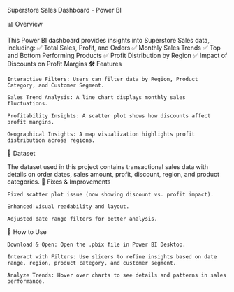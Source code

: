 Superstore Sales Dashboard - Power BI

📊 Overview

This Power BI dashboard provides insights into Superstore Sales data, including:
✅ Total Sales, Profit, and Orders
✅ Monthly Sales Trends
✅ Top and Bottom Performing Products
✅ Profit Distribution by Region
✅ Impact of Discounts on Profit Margins
🛠 Features

    Interactive Filters: Users can filter data by Region, Product Category, and Customer Segment.

    Sales Trend Analysis: A line chart displays monthly sales fluctuations.

    Profitability Insights: A scatter plot shows how discounts affect profit margins.

    Geographical Insights: A map visualization highlights profit distribution across regions.

📂 Dataset

The dataset used in this project contains transactional sales data with details on order dates, sales amount, profit, discount, region, and product categories.
🔧 Fixes & Improvements

    Fixed scatter plot issue (now showing discount vs. profit impact).

    Enhanced visual readability and layout.

    Adjusted date range filters for better analysis.

🚀 How to Use

    Download & Open: Open the .pbix file in Power BI Desktop.

    Interact with Filters: Use slicers to refine insights based on date range, region, product category, and customer segment.

    Analyze Trends: Hover over charts to see details and patterns in sales performance.

